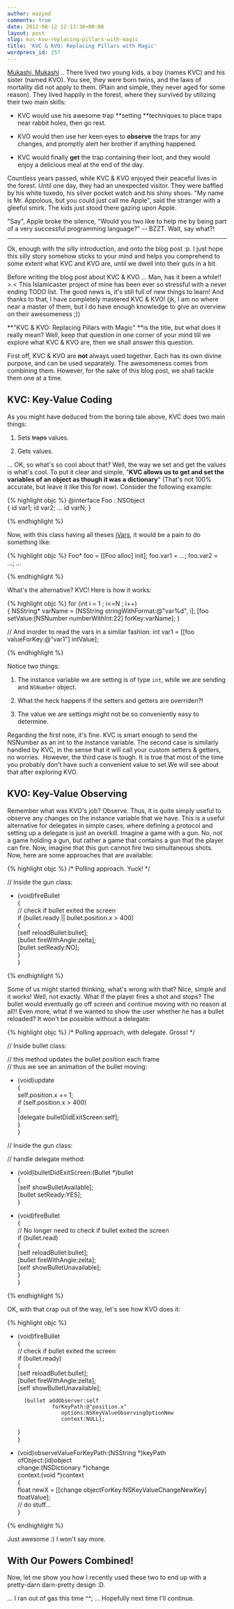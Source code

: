```yaml
---
author: mazyod
comments: true
date: 2012-08-12 12:13:38+00:00
layout: post
slug: kvc-kvo-replacing-pillars-with-magic
title: 'KVC & KVO: Replacing Pillars with Magic'
wordpress_id: 257
---
```


[Mukashi, Mukashi](wiki.answers.com/Q/What_does_mukashi_mean) .. There lived two young kids, a boy (names KVC) and his sister (named KVO). You see, they were born twins, and the laws of mortality did not apply to them. (Plain and simple, they never aged for some reason). They lived happily in the forest, where they survived by utilizing their two main skills:



	
  * KVC would use his awesome trap **setting **techniques to place traps near rabbit holes, then go rest.

	
  * KVO would then use her keen eyes to **observe** the traps for any changes, and promptly alert her brother if anything happened.

	
  * KVC would finally **get** the trap containing their loot, and they would enjoy a delicious meal at the end of the day.


Countless years passed, while KVC & KVO enjoyed their peaceful lives in the forest. Until one day, they had an unexpected visitor. They were baffled by his white tuxedo, his silver pocket watch and his shiny shoes. "My name is Mr. Appolous, but you could just call me Apple", said the stranger with a gleeful smirk. The kids just stood there gazing upon Apple.

"Say", Apple broke the silence, "Would you two like to help me by being part of a very successful programming language?" -- BZZT. Wait, say what?!



* * *



Ok, enough with the silly introduction, and onto the blog post :p. I just hope this silly story somehow sticks to your mind and helps you comprehend to some extent what KVC and KVO are, until we dwell into their guts in a bit.

Before writing the blog post about KVC & KVO ... Man, has it been a while!! >.< This Islamicaster project of mine has been ever so stressful with a never ending TODO list. The good news is, it's still full of new things to learn! And thanks to that, I have completely mastered KVC & KVO! (jk, I am no where near a master of them, but I do have enough knowledge to give an overview on their awesomeness ;))

**"KVC & KVO: Replacing Pillars with Magic" **is the title, but what does it really mean? Well, keep that question in one corner of your mind till we explore what KVC & KVO are, then we shall answer this question.

First off, KVC & KVO are **not** always used together. Each has its own divine purpose, and can be used separately. The awesomeness comes from combining them. However, for the sake of this blog post, we shall tackle them one at a time.


## KVC: Key-Value Coding


As you might have deduced from the boring tale above, KVC does two main things:



	
  1. Sets <del>traps</del> values.

	
  2. Gets values.


... OK, so what's so cool about that? Well, the way we set and get the values is what's cool. To put it clear and simple, "**KVC allows us to get and set the variables of an object as though it was a dictionary**" (That's not 100% accurate, but leave it like this for now). Consider the following example:

{% highlight objc %}
@interface Foo : NSObject  
{ 
    id var1; 
    id var2; 
    ... 
    id varN; 
}

{% endhighlight %}

Now, with this class having all theses [iVars](en.wikipedia.org/wiki/Instance_variable), it would be a pain to do something like:


{% highlight objc %}
Foo* foo = [[Foo alloc] init]; 
foo.var1 = ...; 
foo.var2 = ...; 
...

{% endhighlight %}


What's the alternative? KVC! Here is how it works:

{% highlight objc %}
for (int i = 1 ; i<=N ; i++)  
{ 
    NSString* varName = [NSString stringWithFormat:@"var%d", i]; 
    [foo setValue:[NSNumber numberWithInt:22] forKey:varName]; 
} 
  
// And inorder to read the vars in a similar fashion: 
int var1 = [[foo valueForKey:@"var1"] intValue];

{% endhighlight %}

Notice two things:



	
  1. The instance variable we are setting is of type `int`, while we are sending and `NSNumber` object.

	
  2. What the heck happens if the setters and getters are overriden?!

	
  3. The value we are settings might not be so conveniently easy to determine.


Regarding the first note, it's fine. KVC is smart enough to send the NSNumber as an int to the instance variable. The second case is similarly handled by KVC, in the sense that it will call your custom setters & getters, no worries.  However, the third case is tough. It is true that most of the time you probably don't have such a convenient value to set.We will see about that after exploring KVO.


## KVO: Key-Value Observing


Remember what was KVO's job? Observe. Thus, it is quite simply useful to observe any changes on the instance variable that we have. This is a useful alternative for delegates in simple cases, where defining a protocol and setting up a delegate is just an overkill. Imagine a game with a gun. No, not a game holding a gun, but rather a game that contains a gun that the player can fire. Now, imagine that this gun cannot fire two simultaneous shots. Now, here are some approaches that are available:

{% highlight objc %}
/* Polling approach. Yuck! */    
     
// Inside the gun class:    
- (void)fireBullet     
{    
    // check if bullet exited the screen    
    if (bullet.ready || bullet.position.x &gt; 400)     
    {    
        [self reloadBullet:bullet];    
        [bullet fireWithAngle:zelta];    
        [bullet setReady:NO];    
    }    
}

{% endhighlight %}

Some of us might started thinking, what's wrong with that? Nice, simple and it works! Well, not exactly. What if the player fires a shot and stops? The bullet would eventually go off screen and continue moving with no reason at all!! Even more, what if we wanted to show the user whether he has a bullet reloaded? It won't be possible without a delegate:

{% highlight objc %}
/* Polling approach, with delegate. Gross! */    
     
// Inside bullet class:    
     
// this method updates the bullet position each frame    
// thus we see an animation of the bullet moving:    
- (void)update     
{    
    self.position.x += 1;    
    if (self.position.x &gt; 400)     
    {    
        [delegate bulletDidExitScreen:self];    
    }    
}    
     
// Inside the gun class:    
     
// handle delegate method:    
- (void)bulletDidExitScreen:(Bullet *)bullet     
{    
    [self showBulletAvailable];    
    [bullet setReady:YES];    
}    
     
- (void)fireBullet     
{    
    // No longer need to check if bullet exited the screen    
    if (bullet.read)     
    {    
        [self reloadBullet:bullet];    
        [bullet fireWithAngle:zelta];    
        [self showBulletUnavailable];    
    }    
}

{% endhighlight %}

OK, with that crap out of the way, let's see how KVO does it:

{% highlight objc %}
- (void)fireBullet     
{    
    // check if bullet exited the screen    
    if (bullet.ready)     
    {    
        [self reloadBullet:bullet];    
        [bullet fireWithAngle:zelta];    
        [self showBulletUnavailable];    
     
        [bullet addObserver:self    
                 forKeyPath:@"position.x"    
                    options:NSKeyValueObservingOptionNew    
                    context:NULL];    
    }    
}    
     
- (void)observeValueForKeyPath:(NSString *)keyPath    
                      ofObject:(id)object    
                        change:(NSDictionary *)change    
                       context:(void *)context     
{    
    float newX = [[change objectForKey:NSKeyValueChangeNewKey] floatValue];    
    // do stuff...    
}

{% endhighlight %}

Just awesome :) I won't say more.


## With Our Powers Combined!


Now, let me show you how I recently used these two to end up with a pretty-darn darn-pretty design :D.

... I ran out of gas this time ^^; ... Hopefully next time I'll continue.
